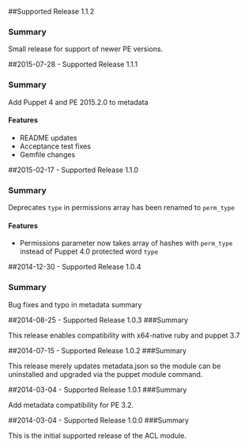 ##Supported Release 1.1.2
### Summary

Small release for support of newer PE versions.

##2015-07-28 - Supported Release 1.1.1
### Summary

Add Puppet 4 and PE 2015.2.0 to metadata

#### Features
- README updates
- Acceptance test fixes
- Gemfile changes

##2015-02-17 - Supported Release 1.1.0
### Summary

Deprecates `type` in permissions array has been renamed to `perm_type`

#### Features
- Permissions parameter now takes array of hashes with `perm_type` instead of Puppet 4.0 protected word `type`

##2014-12-30 - Supported Release 1.0.4
### Summary

Bug fixes and typo in metadata summary

##2014-08-25 - Supported Release 1.0.3
###Summary

This release enables compatibility with x64-native ruby and puppet 3.7

##2014-07-15 - Supported Release 1.0.2
###Summary

This release merely updates metadata.json so the module can be uninstalled and
upgraded via the puppet module command.

##2014-03-04 - Supported Release 1.0.1
###Summary

Add metadata compatibility for PE 3.2.

##2014-03-04 - Supported Release 1.0.0
###Summary

This is the initial supported release of the ACL module.
